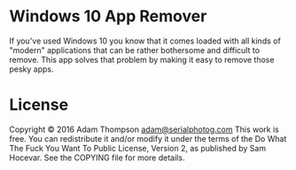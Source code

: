 # Windows 10 App Remover
If you've used Windows 10 you know that it comes loaded with all kinds of "modern" applications that can be rather bothersome and difficult to remove. This app solves that problem by making it easy to remove those pesky apps.

# License

Copyright © 2016 Adam Thompson <adam@serialphotog.com>
This work is free. You can redistribute it and/or modify it under the
terms of the Do What The Fuck You Want To Public License, Version 2,
as published by Sam Hocevar. See the COPYING file for more details.